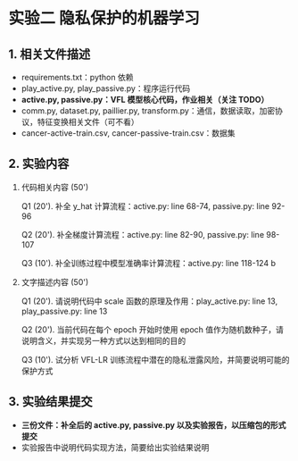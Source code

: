 # 实验二 隐私保护的机器学习

## 1. 相关文件描述

- requirements.txt：python 依赖
- play_active.py, play_passive.py：程序运行代码
- **active.py, passive.py：VFL 模型核心代码，作业相关（关注 TODO）**
- comm.py, dataset.py, paillier.py, transform.py：通信，数据读取，加密协议，特征变换相关文件（可不看）
- cancer-active-train.csv, cancer-passive-train.csv：数据集

## 2. 实验内容

1. 代码相关内容 (50')

   Q1 (20'). 补全 y_hat 计算流程：active.py: line 68-74, passive.py: line 92-96

   Q2 (20'). 补全梯度计算流程：active.py: line 82-90, passive.py: line 98-107

   Q3 (10'). 补全训练过程中模型准确率计算流程：active.py: line 118-124
 b
2. 文字描述内容 (50')

   Q1 (20'). 请说明代码中 scale 函数的原理及作用：play_active.py: line 13, play_passive.py: line 13

   Q2 (20'). 当前代码在每个 epoch 开始时使用 epoch 值作为随机数种子，请说明含义，并实现另一种方式以达到相同的目的

   Q3 (10'). 试分析 VFL-LR 训练流程中潜在的隐私泄露风险，并简要说明可能的保护方式

## 3. 实验结果提交

- **三份文件：补全后的 active.py, passive.py 以及实验报告，以压缩包的形式提交**
- 实验报告中说明代码实现方法，简要给出实验结果说明
